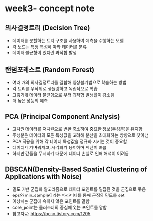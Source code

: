 # week3- concept note
## 의사결정트리 (Decision Tree)
* 데이터를 분할하는 트리 구조를 사용하여 예측을 수행하는 모델
* 각 노드는 특정 특성에 따라 데이터를 분류
* 데이터 불균형이 있다면 과적합 발생

## 랜덤포레스트 (Random Forest)
* 여러 개의 의사결정트리를 결합해 앙상블기법으로 학습하는 방법
* 각 트리를 무작위로 샘플링하고 독립적으로 학습
* 그렇기에 데이터 불균형으로 부터 과적합 발생률이 감소됨
* 더 높은 성능의 예측

## PCA (Principal Component Analysis)
* 고차원 데이터를 저차원으로 변환 축소하여 중요한 정보(주성분)을 유지함
* 주성분은 데이터의 모든 특성값을 고려해 분산을 최대화하는 방향으로 찾아냄
* PCA 적용을 위해 각 데이터 특성값을 정규화 시키는 것이 중요함
* 데이터가 가벼워지고, 시각화가 용이하며 계산이 빠름
* 하지만 값들을 무시하기 때문에 데이터 손실로 인해 해석이 어려움

## DBSCAN(Density-Based Spatial Clustering of Applications with Noise)
* 밀도 기반 군집화 알고리즘으로 데이터 포인트를 밀집된 것을 군집으로 묶음
* eps와 min_sample이라는 파라미터를 통해 군집의 밀도를 set
* 이상치는 군집에 속하지 않은 포인트를 말함
* core_point는 클러스터의 중심에 있는 포인트를 말함
* 참고자료: https://bcho.tistory.com/1205